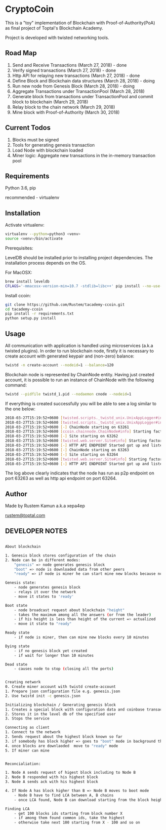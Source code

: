 # CryptoCoin

This is a "toy" implementation of Blockchain with Proof-of-Authority(PoA) as final project
of Toptal's Blockchain Academy. 

Project is developed with twisted networking tools.

## Road Map
1. Send and Receive Transactions (March 27, 2018) - done
2. Verify signed transactions (March 27, 2018) - done
3. Http API for relaying new transactions (March 27, 2018) - done
2. Define Block and Blockchain data structures (March 28, 2018) - doing
3. Run new node from Genesis Block (March 28, 2018) - doing
4. Aggregate Transactions under TransactionPool (March 28, 2018)
5. Generate block from transactions under TransactionPool and commit block to blockchain (March 29, 2018) 
6. Relay block to the chain network (March 29, 2018)
7. Mine block with Proof-of-Authority (March 30, 2018)

## Current Todos
1. Blocks must be signed
1. Tools for generating genesis transaction
2. Load Node with blockchain loaded
3. Miner logic: Aggregate new transactions in the in-memory transaction pool
 

## Requirements

Python 3.6, pip

recommended - virtualenv

## Installation

Activate virtualenv:
```bash
virtualenv --python=python3 <venv>
source <venv>/bin/activate
```

Prerequisites:

LevelDB should be installed prior to installing project dependencies. The installation
process depends on the OS.

For MacOSX:
```bash
brew install leveldb
CFLAGS='-mmacosx-version-min=10.7 -stdlib=libc++' pip install --no-use-wheel plyvel
```

Install ccoin:
```bash
git clone https://github.com/Rustem/tacademy-ccoin.git
cd tacademy-ccoin
pip install -r requirements.txt
python setup.py install
```

## Usage
All communication with application is handled using microservices (a.k.a twisted plugins). In order to run
blockchain node, firstly it is necessary to create account with generated keypair and (non-zero) balance:

```bash
twistd -n create-account --nodeid=1 --balance=120
```

Blockchain node is represented by ChainNode entity. Having just created account, it is possible to run an instance
of ChainNode with the following command:

```bash
twistd --pidfile twistd_1.pid --nodaemon cnode --nodeid=1
```

If everything is created successfully you will be able to see a log similar to the one below:

```bash
2018-03-27T15:19:52+0600 [twisted.scripts._twistd_unix.UnixAppLogger#info] twistd 17.9.0 (/Users/rustem/.virtualenvs/bchain-academy/bin/python3.5 3.5.2) starting up.
2018-03-27T15:19:52+0600 [twisted.scripts._twistd_unix.UnixAppLogger#info] reactor class: twisted.internet.selectreactor.SelectReactor.
2018-03-27T15:19:52+0600 [-] ChainNode starting on 63261
2018-03-27T15:19:52+0600 [ccoin.chainnode.ChainNode#info] Starting factory <ccoin.chainnode.ChainNode object at 0x10580b8d0>
2018-03-27T15:19:52+0600 [-] Site starting on 63262
2018-03-27T15:19:52+0600 [twisted.web.server.Site#info] Starting factory <twisted.web.server.Site object at 0x10591e048>
2018-03-27T15:19:52+0600 [-] HTTP API ENDPOINT Started got up and listening on port: 63262
2018-03-27T15:19:52+0600 [-] ChainNode starting on 63263
2018-03-27T15:19:52+0600 [-] Site starting on 63264
2018-03-27T15:19:52+0600 [twisted.web.server.Site#info] Starting factory <twisted.web.server.Site object at 0x10591e4a8>
2018-03-27T15:19:52+0600 [-] HTTP API ENDPOINT Started got up and listening on port: 63264
``` 
The log above clearly indicates that the node has run as p2p endpoint on port 63263 as well as http api endpoint on port 63264.  

## Author

Made by Rustem Kamun a.k.a xepa4ep

rustem@toptal.com

## DEVELOPER NOTES

```bash

About blockchain

1. Genesis block stores configuration of the chain
2. Node can be in different modes:
    "genesis" => node generates genesis block
    "boot" => node is downloaded data from other peers
    "ready" => if node is miner he can start mine new blocks because node is actualized

Genesis state: 
    - node generates genesis block
    - relays it over the network
    - move it states to 'ready'

Boot state
    - node broadcast request about blockchain "height"
    - takes the maximum among all the answers (or from the leader)
    - if his height is less than height of the current => actualized 
    - move it state to "ready"

Ready state
    - if node is miner, then can mine new blocks every 10 minutes

Dying state
    - if no genesis block yet created
    - if wait for longer than 10 minutes

Dead state
    - causes node to stop (closing all the ports)


Creating network
0. Create miner account with twistd create-account
1. Prepare json configuration file e.g. genesis.json
2. Use twistd init -c genesis.json

Initializing blockchain / Generating genesis block
1. Creates a special block with configuration data and coinbase transaction
2. Stores it in the level db of the specified user
3. Stops the service

Connecting as client
1. Connect to the network
2. Sends request about the highest block known so far
3. if somebody has block higher => goes to "boot" mode in background thread
4. once blocks are downlaoded  move to "ready" mode
5. If miner can mine


Reconcialiation:

1. Node A sends request of higest block including to Node B
2. Node B responded with his highest block
3. Node A sends ack with his highest block

4. If Node A has block higher than B => Node B moves to boot mode
    - Node B have to find LCA between A, B chains
    - once LCA found, Node B can download starting from the block height

Finding LCA
    - get 100 blocks ids starting from block number X
    - if among them found common ids, take the highest
    - otherwise take next 100 starting from X - 100 and so on





```